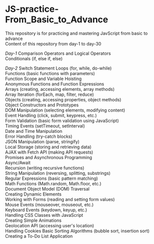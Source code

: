 # JS-practice-From_Basic_to_Advance
This repository is for practicing and mastering JavScript from basic to advance  
Content of this repository from day-1 to day-30

_Day-1_
Comparison Operators and Logical Operators<br>
Conditionals (if, else if, else)<br>

_Day-2_
Switch Statement
Loops (for, while, do-while)<br>
Functions (basic functions with parameters)<br>
Function Scope and Variable Hoisting<br>
Anonymous Functions and Function Expressions<br>
Arrays (creating, accessing elements, array methods)<br>
Array Iteration (forEach, map, filter, reduce)<br>
Objects (creating, accessing properties, object methods)<br>
Object Constructors and Prototypes<br>
DOM Manipulation (selecting elements, modifying content)<br>
Event Handling (click, submit, keypress, etc.)<br>
Form Validation (basic form validation using JavaScript)<br>
Timing Events (setTimeout, setInterval)<br>
Date and Time Manipulation<br>
Error Handling (try-catch blocks)<br>
JSON Manipulation (parse, stringify)<br>
Local Storage (storing and retrieving data)<br>
AJAX with Fetch API (making API requests)<br>
Promises and Asynchronous Programming<br>
Async/Await<br>
Recursion (writing recursive functions)<br>
String Manipulation (reversing, splitting, substrings)<br>
Regular Expressions (basic pattern matching)<br>
Math Functions (Math.random, Math.floor, etc.)<br>
Document Object Model (DOM) Traversal<br>
Creating Dynamic Elements<br>
Working with Forms (reading and setting form values)<br>
Mouse Events (mouseover, mouseout, etc.)<br>
Keyboard Events (keydown, keyup, etc.)<br>
Handling CSS Classes with JavaScript<br>
Creating Simple Animations<br>
Geolocation API (accessing user's location)<br>
Handling Cookies
Basic Sorting Algorithms (bubble sort, insertion sort)
Creating a To-Do List Application

